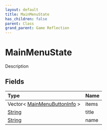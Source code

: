 ```yaml
---
layout: default
title: MainMenuState
has_children: false
parent: Class
grand_parent: Game Reflection
---
```

# MainMenuState
Description 

## Fields
| Type | Name |
|:-------------|:--------------|
| Vector< [MainMenuButtonInfo](/game-reflection/classes/main_menu_button_info.md) > | items |
| [String](/game-reflection/components/string.md) | title |
| [String](/game-reflection/components/string.md) | name |
